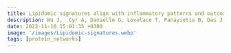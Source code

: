 ```yaml
---
title: Lipidomic signatures align with inflammatory patterns and outcomes in critical illness
description: Wu J,  Cyr A, Danielle G, Lovelace T, Panayiotis B, Das J, Kar U, Chen T, Guyette F, Yazer M, Daley B, Miller R, Harbrecht B, Claridge J, Phelan H, Zuckerbraun B, Neal M, Johansson P, Stensballe J, Namas R, Vodovotz Y, Sperry J
date: 2022-11-10 15:01:35 +0300
image: '/images/Lipidomic-signatures.webp'
tags: [protein_networks]
---
```

